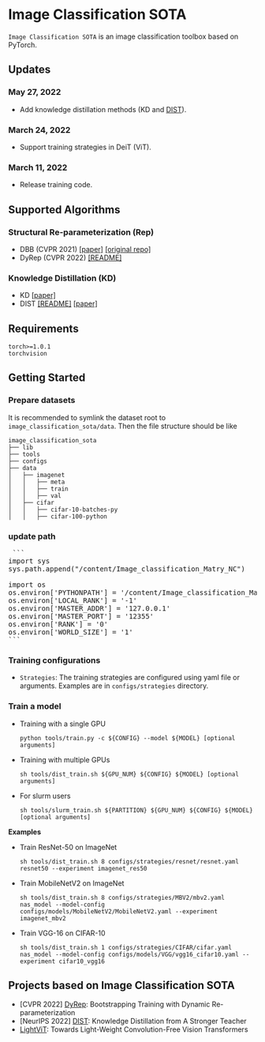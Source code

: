 # Image Classification SOTA  

`Image Classification SOTA` is an image classification toolbox based on PyTorch.

## Updates  
### May 27, 2022  
* Add knowledge distillation methods (KD and [DIST](https://github.com/hunto/DIST_KD)).  

### March 24, 2022  
* Support training strategies in DeiT (ViT).

### March 11, 2022  
* Release training code.

## Supported Algorithms  
### Structural Re-parameterization (Rep)  
* DBB (CVPR 2021) [[paper]](https://arxiv.org/abs/2103.13425) [[original repo]](https://github.com/DingXiaoH/DiverseBranchBlock)
* DyRep (CVPR 2022) [[README]](https://github.com/hunto/DyRep)

### Knowledge Distillation (KD)  
* KD [[paper]](https://arxiv.org/abs/1503.02531)  
* DIST [[README]](https://github.com/hunto/DIST_KD) [[paper]](https://arxiv.org/abs/2205.10536)  

## Requirements
```
torch>=1.0.1
torchvision
```

## Getting Started  
### Prepare datasets  
It is recommended to symlink the dataset root to `image_classification_sota/data`. Then the file structure should be like  
```
image_classification_sota
├── lib
├── tools
├── configs
├── data
│   ├── imagenet
│   │   ├── meta
│   │   ├── train
│   │   ├── val
│   ├── cifar
│   │   ├── cifar-10-batches-py
│   │   ├── cifar-100-python
```
### update path 
<pre> ```
import sys
sys.path.append("/content/Image_classification_Matry_NC")

import os
os.environ['PYTHONPATH'] = '/content/Image_classification_Matry_NC' #colab path
os.environ['LOCAL_RANK'] = '-1'
os.environ['MASTER_ADDR'] = '127.0.0.1'
os.environ['MASTER_PORT'] = '12355'
os.environ['RANK'] = '0'
os.environ['WORLD_SIZE'] = '1'
``` </pre>
### Training configurations  
* `Strategies`: The training strategies are configured using yaml file or arguments. Examples are in `configs/strategies` directory.

### Train a model  

* Training with a single GPU  
    ```shell
    python tools/train.py -c ${CONFIG} --model ${MODEL} [optional arguments]
    ```

* Training with multiple GPUs
    ```shell
    sh tools/dist_train.sh ${GPU_NUM} ${CONFIG} ${MODEL} [optional arguments]
    ```

* For slurm users
    ```shell
    sh tools/slurm_train.sh ${PARTITION} ${GPU_NUM} ${CONFIG} ${MODEL} [optional arguments]
    ```

**Examples**  
* Train ResNet-50 on ImageNet
    ```shell
    sh tools/dist_train.sh 8 configs/strategies/resnet/resnet.yaml resnet50 --experiment imagenet_res50
    ```

* Train MobileNetV2 on ImageNet
    ```shell
    sh tools/dist_train.sh 8 configs/strategies/MBV2/mbv2.yaml nas_model --model-config configs/models/MobileNetV2/MobileNetV2.yaml --experiment imagenet_mbv2
    ```

* Train VGG-16 on CIFAR-10
    ```shell
    sh tools/dist_train.sh 1 configs/strategies/CIFAR/cifar.yaml nas_model --model-config configs/models/VGG/vgg16_cifar10.yaml --experiment cifar10_vgg16
    ```

## Projects based on Image Classification SOTA  
* [CVPR 2022] [DyRep](https://github.com/hunto/DyRep): Bootstrapping Training with Dynamic Re-parameterization
* [NeurIPS 2022] [DIST](https://github.com/hunto/DIST_KD): Knowledge Distillation from A Stronger Teacher
* [LightViT](https://github.com/hunto/LightViT): Towards Light-Weight Convolution-Free Vision Transformers
